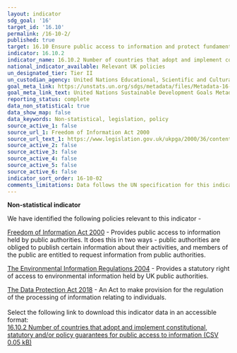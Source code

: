 ```yaml
---
layout: indicator
sdg_goal: '16'
target_id: '16.10'
permalink: /16-10-2/
published: true
target: 16.10 Ensure public access to information and protect fundamental freedoms, in accordance with national legislation and international agreements
indicator: 16.10.2
indicator_name: 16.10.2 Number of countries that adopt and implement constitutional, statutory and/or policy guarantees for public access to information
national_indicator_available: Relevant UK policies
un_designated_tier: Tier II
un_custodian_agency: United Nations Educational, Scientific and Cultural Organization - Institute for Statistics (UNESCO-UIS)
goal_meta_link: https://unstats.un.org/sdgs/metadata/files/Metadata-16-10-02.pdf
goal_meta_link_text: United Nations Sustainable Development Goals Metadata (PDF 82.8 KB)
reporting_status: complete
data_non_statistical: true
data_show_map: false
data_keywords: Non-statistical, legislation, policy
source_active_1: false
source_url_1: Freedom of Information Act 2000
source_url_text_1: https://www.legislation.gov.uk/ukpga/2000/36/contents
source_active_2: false
source_active_3: false
source_active_4: false
source_active_5: false
source_active_6: false
indicator_sort_order: 16-10-02
comments_limitations: Data follows the UN specification for this indicator. This indicator has been identified in collaboration with topic experts.
---
```

**Non-statistical indicator**

We have identified the following policies relevant to this indicator -

[Freedom of Information Act 2000](https://www.legislation.gov.uk/ukpga/2000/36/contents) - Provides public access to information held by public authorities. It does this in two ways - public authorities are obliged to publish certain information about their activities, and members of the public are entitled to request information from public authorities.

[The Environmental Information Regulations 2004](https://www.legislation.gov.uk/uksi/2004/3391/part/2) - Provides a statutory right of access to environmental information held by UK public authorities.

[The Data Protection Act 2018](http://www.legislation.gov.uk/ukpga/2018/12/contents/enacted) - An Act to make provision for the regulation of the processing of information relating to individuals.<br><br> Select the following link to download this indicator data in an accessible format:<br>[16.10.2 Number of countries that adopt and implement constitutional, statutory and/or policy guarantees for public access to information (CSV 0.05 kB)](https://sustainabledevelopment-uk.github.io/sdg-data/data/16-10-2.csv)
